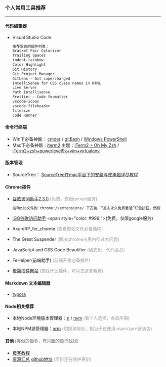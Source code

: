 ### 个人常用工具推荐

----

#### 代码编辑器

- Visual Studio Code

  ``` reStructuredText
  推荐安装的插件列表：
  Bracket Pair Colorizer
  Trailing Spaces
  indent-rainbow
  Color Highlight
  Git History
  Git Project Manager
  GitLens — Git supercharged
  IntelliSense for CSS class names in HTML
  Live Server
  Path Intellisense
  Prettier - Code formatter
  vscode-icons
  vscode-fileheader
  filesize
  Code Runner
  ```

#### 命令行终端

- Win下必备神器： [cmder](https://cmder.net/) / [gitBash](https://git-scm.com/downloads) / [Windows PowerShell](https://docs.microsoft.com/zh-cn/powershell/) 
- Mac下必备神器：[iterm2](https://www.iterm2.com/) 主题：[iTerm2 + Oh My Zsh](https://juejin.im/post/5d6e386ee51d453b1e478b2c) / [iTerm2+zsh+powerlevel9k+vim+virtualenv](https://juejin.im/post/5d7ba7f6e51d453c135c5b79) 

#### 版本管理

- SourceTree： [SourceTree在mac平台下的安装与使用超详尽教程](https://www.jianshu.com/p/b8d0547a8449)

#### Chrome插件

- [谷歌访问助手2.3.0](http://120.24.162.36:9999/public/googleaccessassistant2.3.0.zip) <span style="color: #999;">(免费，仅限google服务)</span> 

  ```reStructuredText
  拖动zip文件到 chrome://extensions/ 下安装，“点击永久免费激活”红色按钮，然后就可以使用google服务了
  ```

- [iGG谷歌访问助手]([https://chrome.google.com/webstore/detail/igg%E8%B0%B7%E6%AD%8C%E8%AE%BF%E9%97%AE%E5%8A%A9%E6%89%8B/ncldcbhpeplkfijdhnoepdgdnmjkckij?hl=zh-CN](https://chrome.google.com/webstore/detail/igg谷歌访问助手/ncldcbhpeplkfijdhnoepdgdnmjkckij?hl=zh-CN)) <span style="color: #999;">(免费，仅限google服务)</span> 

- AxureRP_for_chorme <span style="color: #999;">(查看原型文件必备插件) </span>

- The Great Suspender <span style="color: #999;">(解决chrome占用内存过大问题) </span>

- JavaScript and CSS Code Beautifier <span style="color: #999;">(格式化、代码高亮) </span> 

- FeHelper(前端助手) <span style="color: #999;">(前端开发必备插件)</span> 

- [极简插件网站](https://chrome.zzzmh.cn/index#ext) <span style="color: #999;">(想找什么插件，可以去这里看看)</span>

#### Markdown 文本编辑器

- [typora](https://typora.io/) 

#### Node相关推荐

- 本地Node环境版本管理器：[n](https://github.com/tj/n) / [nvm](https://github.com/nvm-sh/nvm) <span style="color: #999;">(看个人选择，各取所需)</span> 

- 本地NPM源管理器：[nrm](https://github.com/Pana/nrm) <span style="color: #999;">(切换源地址，相当于在使用cnpm/yarn安装包)</span> 

#### 其他 <span style="color: #999;font-size: 14px;">(类似的很多，有兴趣的自己找找)</span> 

- [极客教程](https://geek-docs.com/) 
- [资源汇总](https://share.aoping.club/) [github地址](https://github.com/abc-club/js-paradise) <span style="color: #999;">(项目还在维护更新)</span> 